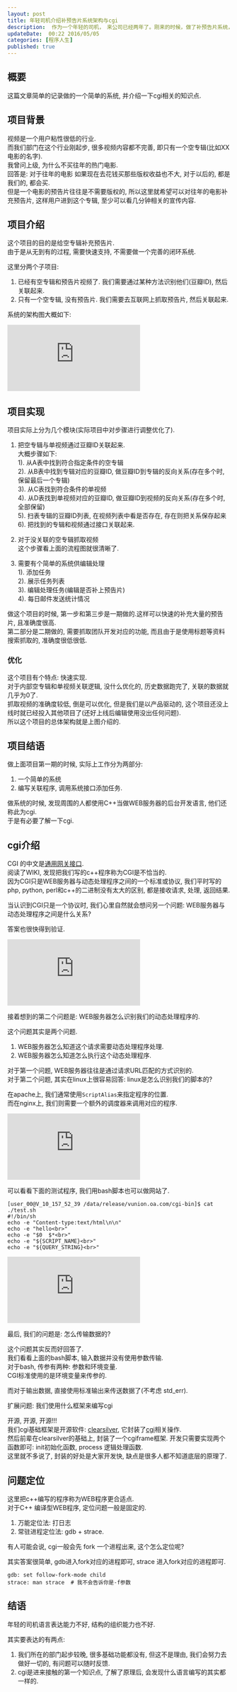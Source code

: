 ```yaml
---  
layout: post  
title: 年轻司机介绍补预告片系统架构与cgi
description:  作为一个年轻的司机，　来公司已经两年了。刚来的时候，做了补预告片系统，现在简单介绍一下.    
updateDate:  00:22 2016/05/05
categories: [程序人生]
published: true
---  
```


## 概要

这篇文章简单的记录做的一个简单的系统, 并介绍一下cgi相关的知识点.  


## 项目背景

视频是一个用户粘性很低的行业.  
而我们部门在这个行业刚起步, 很多视频内容都不完善, 即只有一个空专辑(比如XX电影的名字).  
我曾问上级, 为什么不买往年的热门电影.   
回答是: 对于往年的电影 如果现在去花钱买那些版权收益也不大, 对于以后的, 都是我们的, 都会买.  
但是一个电影的预告片往往是不需要版权的, 所以这里就希望可以对往年的电影补充预告片, 这样用户进到这个专辑, 至少可以看几分钟相关的宣传内容.  
 

## 项目介绍

这个项目的目的是给空专辑补充预告片.  
由于是从无到有的过程, 需要快速支持, 不需要做一个完善的闭环系统.  

  
这里分两个子项目:  
1. 已经有空专辑和预告片视频了. 我们需要通过某种方法识别他们(豆瓣ID), 然后关联起来.  
2. 只有一个空专辑, 没有预告片. 我们需要去互联网上抓取预告片, 然后关联起来.  

系统的架构图大概如下:  

![](http://tiankonguse.com/lab/cloudLink/baidupan.php?url=/1915453531/449928177.png)  


## 项目实现

项目实际上分为几个模块(实际项目中对步骤进行调整优化了).  
 

1. 把空专辑与单视频通过豆瓣ID关联起来.  
   大概步骤如下:  
   1). 从A表中找到符合指定条件的空专辑  
   2). 从B表中找到专辑对应的豆瓣ID, 做豆瓣ID到专辑的反向关系(存在多个时, 保留最后一个专辑)   
   3). 从C表找到符合条件的单视频  
   4). 从D表找到单视频对应的豆瓣ID, 做豆瓣ID到视频的反向关系(存在多个时, 全部保留)  
   5). 扫表专辑的豆瓣ID列表, 在视频列表中看是否存在, 存在则把关系保存起来  
   6). 把找到的专辑和视频通过接口关联起来.  
   
2. 对于没关联的空专辑抓取视频  
    这个步骤看上面的流程图就很清晰了.  
    
3. 需要有个简单的系统供编辑处理  
   1). 添加任务   
   2). 展示任务列表  
   3). 编辑处理任务(编辑是否补上预告片)  
   4). 每日邮件发送统计情况  
 
 
做这个项目的时候, 第一步和第三步是一期做的.这样可以快速的补充大量的预告片, 且准确度很高.  
第二部分是二期做的, 需要抓取团队开发对应的功能, 而且由于是使用标题等资料搜索抓取的, 准确度很低很低.  

### 优化

这个项目有个特点: 快速实现.  
对于内部空专辑和单视频关联逻辑, 没什么优化的, 历史数据跑完了, 关联的数据就几乎为0了.  
抓取视频的准确度较低, 倒是可以优化, 但是我们是以产品驱动的, 这个项目还没上线时就已经投入其他项目了(还好上线后编辑使用没出任何问题).  
所以这个项目的总体架构就是上图介绍的.  


## 项目结语  

做上面项目第一期的时候, 实际上工作分为两部分:   

1. 一个简单的系统  
2. 编写关联程序, 调用系统接口添加任务.   

做系统的时候, 发现周围的人都使用C++当做WEB服务器的后台开发语言, 他们还称此为cgi.  
于是有必要了解一下cgi.    



## cgi介绍


CGI 的中文是[通用网关接口](https://en.wikipedia.org/wiki/Common_Gateway_Interface).  
阅读了WIKI, 发现把我们写的c++程序称为CGI是不恰当的.  
因为CGI只是WEB服务器与动态处理程序之间的一个标准或协议, 我们平时写的php, python, perl和c++的二进制没有太大的区别, 都是接收请求, 处理, 返回结果.  


当认识到CGI只是一个协议时, 我们心里自然就会想问另一个问题: WEB服务器与动态处理程序之间是什么关系?  

答案也很快得到验证.  


![](http://tiankonguse.com/lab/cloudLink/baidupan.php?url=/1915453531/2724143093.png)


接着想到的第二个问题是: WEB服务器怎么识别我们的动态处理程序的.  

这个问题其实是两个问题.  

1. WEB服务器怎么知道这个请求需要动态处理程序处理.  
2. WEB服务器怎么知道怎么执行这个动态处理程序.  

对于第一个问题, WEB服务器往往是通过请求URL匹配的方式识别的.  
对于第二个问题, 其实在linux上很容易回答: linux是怎么识别我们的脚本的?  


在apache上, 我们通常使用`ScriptAlias`来指定程序的位置.  
而在nginx上, 我们则需要一个额外的调度器来调用对应的程序.  


![](http://tiankonguse.com/lab/cloudLink/baidupan.php?url=/1915453531/173826083.png)


可以看看下面的测试程序, 我们用bash脚本也可以做网站了.  

```
[user_00@V_10_157_52_39 /data/release/vunion.oa.com/cgi-bin]$ cat ./test.sh
#!/bin/sh
echo -e "Content-type:text/html\n\n"
echo -e "hello<br>"
echo -e "$0  $*<br>"
echo -e "${SCRIPT_NAME}<br>"
echo -e "${QUERY_STRING}<br>"
```

![](http://tiankonguse.com/lab/cloudLink/baidupan.php?url=/1915453531/757572620.png)



最后, 我们的问题是: 怎么传输数据的?  

这个问题其实反而好回答了.  
我们看看上面的bash脚本, 输入数据并没有使用参数传输.  
对于bash, 传参有两种: 参数和环境变量.  
CGI标准使用的是环境变量来传参的.  

而对于输出数据, 直接使用标准输出来传送数据了(不考虑 std_err).  


扩展问题: 我们使用什么框架来编写cgi  


开源, 开源, 开源!!!  
我们cgi基础框架是开源软件: [clearsilver](http://www.clearsilver.net/), 它封装了[cgi](http://www.clearsilver.net/docs/man_cgi.hdf)相关操作.   
然后前辈在clearsilver的基础上, 封装了一个cgiframe框架. 开发只需要实现两个函数即可: init初始化函数, process 逻辑处理函数.  
这里就不多说了, 封装的好处是大家开发快, 缺点是很多人都不知道底层的原理了.  


## 问题定位

这里把c++编写的程序称为WEB程序更合适点.  
对于C++ 编译型WEB程序, 定位问题一般是固定的.  

1. 万能定位法: 打日志
2. 常驻进程定位法: gdb + strace.  

有人可能会说, cgi一般会先 fork 一个进程出来, 这个怎么定位呢?  

其实答案很简单, gdb进入fork对应的进程即可, strace 进入fork对应的进程即可.  

```
gdb: set follow-fork-mode child
strace: man strace  # 我不会告诉你是-f参数
```



## 结语

年轻的司机语言表达能力不好, 结构的组织能力也不好.  

其实要表达的有两点:  

1. 我们所在的部门起步较晚, 很多基础功能都没有, 但这不是理由, 我们会努力去做好一切的, 有问题可以随时反馈.  
2. cgi是进来接触的第一个知识点, 了解了原理后, 会发现什么语言编写的其实都一样的.  





